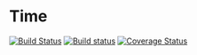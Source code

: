 # Time
[![Build Status](https://travis-ci.org/klapuch/Time.svg?branch=master)](https://travis-ci.org/klapuch/Time) [![Build status](https://ci.appveyor.com/api/projects/status/v32oypihoqjltceo?svg=true)](https://ci.appveyor.com/project/facedown/time) [![Coverage Status](https://coveralls.io/repos/github/klapuch/Time/badge.svg?branch=master)](https://coveralls.io/github/klapuch/Time?branch=master) 
